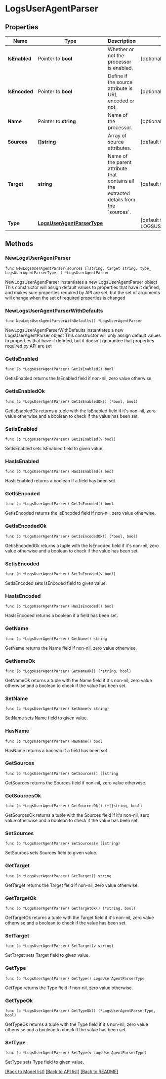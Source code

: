 # LogsUserAgentParser

## Properties

Name | Type | Description | Notes
---- | ---- | ----------- | ------
**IsEnabled** | Pointer to **bool** | Whether or not the processor is enabled. | [optional] [default to false]
**IsEncoded** | Pointer to **bool** | Define if the source attribute is URL encoded or not. | [optional] [default to false]
**Name** | Pointer to **string** | Name of the processor. | [optional] 
**Sources** | **[]string** | Array of source attributes. | [default to ["http.useragent"]]
**Target** | **string** | Name of the parent attribute that contains all the extracted details from the &#x60;sources&#x60;. | [default to "http.useragent_details"]
**Type** | [**LogsUserAgentParserType**](LogsUserAgentParserType.md) |  | [default to LOGSUSERAGENTPARSERTYPE_USER_AGENT_PARSER]

## Methods

### NewLogsUserAgentParser

`func NewLogsUserAgentParser(sources []string, target string, type_ LogsUserAgentParserType, ) *LogsUserAgentParser`

NewLogsUserAgentParser instantiates a new LogsUserAgentParser object
This constructor will assign default values to properties that have it defined,
and makes sure properties required by API are set, but the set of arguments
will change when the set of required properties is changed

### NewLogsUserAgentParserWithDefaults

`func NewLogsUserAgentParserWithDefaults() *LogsUserAgentParser`

NewLogsUserAgentParserWithDefaults instantiates a new LogsUserAgentParser object
This constructor will only assign default values to properties that have it defined,
but it doesn't guarantee that properties required by API are set

### GetIsEnabled

`func (o *LogsUserAgentParser) GetIsEnabled() bool`

GetIsEnabled returns the IsEnabled field if non-nil, zero value otherwise.

### GetIsEnabledOk

`func (o *LogsUserAgentParser) GetIsEnabledOk() (*bool, bool)`

GetIsEnabledOk returns a tuple with the IsEnabled field if it's non-nil, zero value otherwise
and a boolean to check if the value has been set.

### SetIsEnabled

`func (o *LogsUserAgentParser) SetIsEnabled(v bool)`

SetIsEnabled sets IsEnabled field to given value.

### HasIsEnabled

`func (o *LogsUserAgentParser) HasIsEnabled() bool`

HasIsEnabled returns a boolean if a field has been set.

### GetIsEncoded

`func (o *LogsUserAgentParser) GetIsEncoded() bool`

GetIsEncoded returns the IsEncoded field if non-nil, zero value otherwise.

### GetIsEncodedOk

`func (o *LogsUserAgentParser) GetIsEncodedOk() (*bool, bool)`

GetIsEncodedOk returns a tuple with the IsEncoded field if it's non-nil, zero value otherwise
and a boolean to check if the value has been set.

### SetIsEncoded

`func (o *LogsUserAgentParser) SetIsEncoded(v bool)`

SetIsEncoded sets IsEncoded field to given value.

### HasIsEncoded

`func (o *LogsUserAgentParser) HasIsEncoded() bool`

HasIsEncoded returns a boolean if a field has been set.

### GetName

`func (o *LogsUserAgentParser) GetName() string`

GetName returns the Name field if non-nil, zero value otherwise.

### GetNameOk

`func (o *LogsUserAgentParser) GetNameOk() (*string, bool)`

GetNameOk returns a tuple with the Name field if it's non-nil, zero value otherwise
and a boolean to check if the value has been set.

### SetName

`func (o *LogsUserAgentParser) SetName(v string)`

SetName sets Name field to given value.

### HasName

`func (o *LogsUserAgentParser) HasName() bool`

HasName returns a boolean if a field has been set.

### GetSources

`func (o *LogsUserAgentParser) GetSources() []string`

GetSources returns the Sources field if non-nil, zero value otherwise.

### GetSourcesOk

`func (o *LogsUserAgentParser) GetSourcesOk() (*[]string, bool)`

GetSourcesOk returns a tuple with the Sources field if it's non-nil, zero value otherwise
and a boolean to check if the value has been set.

### SetSources

`func (o *LogsUserAgentParser) SetSources(v []string)`

SetSources sets Sources field to given value.


### GetTarget

`func (o *LogsUserAgentParser) GetTarget() string`

GetTarget returns the Target field if non-nil, zero value otherwise.

### GetTargetOk

`func (o *LogsUserAgentParser) GetTargetOk() (*string, bool)`

GetTargetOk returns a tuple with the Target field if it's non-nil, zero value otherwise
and a boolean to check if the value has been set.

### SetTarget

`func (o *LogsUserAgentParser) SetTarget(v string)`

SetTarget sets Target field to given value.


### GetType

`func (o *LogsUserAgentParser) GetType() LogsUserAgentParserType`

GetType returns the Type field if non-nil, zero value otherwise.

### GetTypeOk

`func (o *LogsUserAgentParser) GetTypeOk() (*LogsUserAgentParserType, bool)`

GetTypeOk returns a tuple with the Type field if it's non-nil, zero value otherwise
and a boolean to check if the value has been set.

### SetType

`func (o *LogsUserAgentParser) SetType(v LogsUserAgentParserType)`

SetType sets Type field to given value.



[[Back to Model list]](../README.md#documentation-for-models) [[Back to API list]](../README.md#documentation-for-api-endpoints) [[Back to README]](../README.md)


